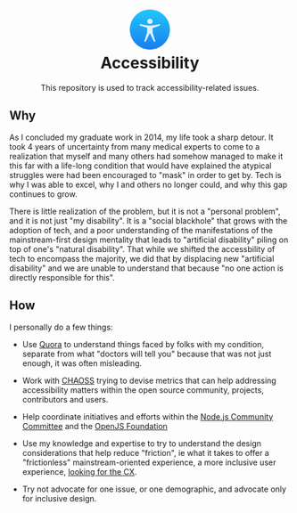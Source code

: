 ﻿<div align=center>

# <img alt="Accessibility" src="./assets/Accessibility.svg" height=72 /><br/>Accessibility

This repository is used to track accessibility-related issues.

</div>

## Why

As I concluded my graduate work in 2014, my life took a sharp detour. It took 4 years of uncertainty from many medical experts to come to a realization that myself and many others had somehow managed to make it this far with a life-long condition that would have explained the atypical struggles were had been encouraged to "mask" in order to get by. Tech is why I was able to excel, why I and others no longer could, and why this gap continues to grow.

There is little realization of the problem, but it is not a "personal problem", and it is not just "my disability". It is a "social blackhole" that grows with the adoption of tech, and a poor understanding of the manifestations of the mainstream-first design mentality that leads to "artificial disability" piling on top of one's "natural disability". That while we shifted the accessbility of tech to encompass the majority, we did that by displacing new "artificial disability" and we are unable to understand that because "no one action is directly responsible for this".

## How

I personally do a few things:

- Use [Quora](https://www.quora.com/search?q=autism&author=956284302) to understand things faced by folks with my condition, separate from what "doctors will tell you" because that was not just enough, it was often misleading.

- Work with [CHAOSS](https://chaoss.community/) trying to devise metrics that can help addressing accessibility matters within the open source community, projects, contributors and users.

- Help coordinate initiatives and efforts within the [Node.js Community Committee](https://github.com/nodejs/community-committee) and the [OpenJS Foundation](https://openjsf.org/)

- Use my knowledge and expertise to try to understand the design considerations that help reduce "friction", ie what it takes to offer a "frictionless" mainstream-oriented experience, a more inclusive user experience, [looking for the CX](https://medium.com/@smotaal/looking-for-the-cx-342e8ccbbb24).

- Try not advocate for one issue, or one demographic, and advocate only for inclusive design.
